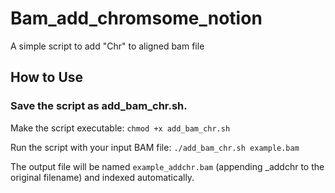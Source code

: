 # Bam_add_chromsome_notion
A simple script to add "Chr" to aligned bam file

## How to Use
### Save the script as add_bam_chr.sh.
Make the script executable:
`chmod +x add_bam_chr.sh`

Run the script with your input BAM file:
`./add_bam_chr.sh example.bam`

The output file will be named `example_addchr.bam` (appending _addchr to the original filename) and indexed automatically.
